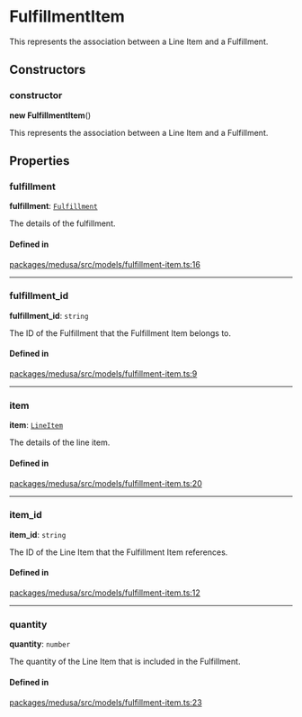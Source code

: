 # FulfillmentItem

This represents the association between a Line Item and a Fulfillment.

## Constructors

### constructor

**new FulfillmentItem**()

This represents the association between a Line Item and a Fulfillment.

## Properties

### fulfillment

 **fulfillment**: [`Fulfillment`](Fulfillment.md)

The details of the fulfillment.

#### Defined in

[packages/medusa/src/models/fulfillment-item.ts:16](https://github.com/medusajs/medusa/blob/3d9f5ae63/packages/medusa/src/models/fulfillment-item.ts#L16)

___

### fulfillment\_id

 **fulfillment\_id**: `string`

The ID of the Fulfillment that the Fulfillment Item belongs to.

#### Defined in

[packages/medusa/src/models/fulfillment-item.ts:9](https://github.com/medusajs/medusa/blob/3d9f5ae63/packages/medusa/src/models/fulfillment-item.ts#L9)

___

### item

 **item**: [`LineItem`](LineItem.md)

The details of the line item.

#### Defined in

[packages/medusa/src/models/fulfillment-item.ts:20](https://github.com/medusajs/medusa/blob/3d9f5ae63/packages/medusa/src/models/fulfillment-item.ts#L20)

___

### item\_id

 **item\_id**: `string`

The ID of the Line Item that the Fulfillment Item references.

#### Defined in

[packages/medusa/src/models/fulfillment-item.ts:12](https://github.com/medusajs/medusa/blob/3d9f5ae63/packages/medusa/src/models/fulfillment-item.ts#L12)

___

### quantity

 **quantity**: `number`

The quantity of the Line Item that is included in the Fulfillment.

#### Defined in

[packages/medusa/src/models/fulfillment-item.ts:23](https://github.com/medusajs/medusa/blob/3d9f5ae63/packages/medusa/src/models/fulfillment-item.ts#L23)

